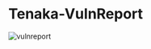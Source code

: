 # Tenaka-VulnReport
![vulnreport](https://user-images.githubusercontent.com/86342641/146689909-29d17a7c-918a-4a82-8963-e3b1785467ac.png)
